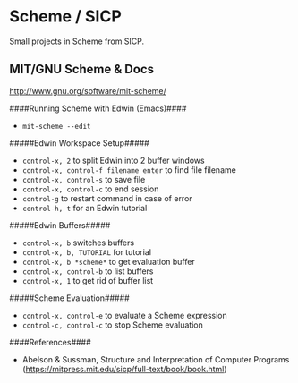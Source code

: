 Scheme / SICP
=============

Small projects in Scheme from SICP.


## MIT/GNU Scheme & Docs ##

http://www.gnu.org/software/mit-scheme/


####Running Scheme with Edwin (Emacs)####

* `mit-scheme --edit`


#####Edwin Workspace Setup#####
* `control-x, 2` to split Edwin into 2 buffer windows
* `control-x, control-f filename enter` to find file filename
* `control-x, control-s` to save file
* `control-x, control-c` to end session
* `control-g` to restart command in case of error
* `control-h, t` for an Edwin tutorial

#####Edwin Buffers#####
* `control-x, b` switches buffers
* `control-x, b, TUTORIAL` for tutorial
* `control-x, b *scheme*` to get evaluation buffer
* `control-x, control-b` to list buffers
* `control-x, 1` to get rid of buffer list

#####Scheme Evaluation#####
* `control-x, control-e` to evaluate a Scheme expression
* `control-c, control-c` to stop Scheme evaluation



####References####

* Abelson & Sussman, Structure and Interpretation of Computer Programs (https://mitpress.mit.edu/sicp/full-text/book/book.html)
